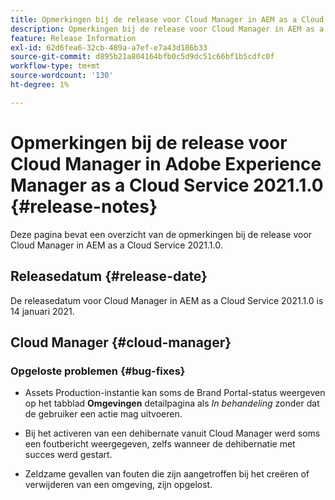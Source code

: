 ```yaml
---
title: Opmerkingen bij de release voor Cloud Manager in AEM as a Cloud Service versie 2021.1.0
description: Opmerkingen bij de release voor Cloud Manager in AEM as a Cloud Service versie 2021.1.0
feature: Release Information
exl-id: 62d6fea6-32cb-489a-a7ef-e7a43d186b33
source-git-commit: d895b21a804164bfb0c5d9dc51c66bf1b5cdfc0f
workflow-type: tm+mt
source-wordcount: '130'
ht-degree: 1%

---
```


# Opmerkingen bij de release voor Cloud Manager in Adobe Experience Manager as a Cloud Service 2021.1.0 {#release-notes}

Deze pagina bevat een overzicht van de opmerkingen bij de release voor Cloud Manager in AEM as a Cloud Service 2021.1.0.

## Releasedatum {#release-date}

De releasedatum voor Cloud Manager in AEM as a Cloud Service 2021.1.0 is 14 januari 2021.

## Cloud Manager {#cloud-manager}

### Opgeloste problemen  {#bug-fixes}

* Assets Production-instantie kan soms de Brand Portal-status weergeven op het tabblad **Omgevingen** detailpagina als *In behandeling* zonder dat de gebruiker een actie mag uitvoeren.

* Bij het activeren van een dehibernate vanuit Cloud Manager werd soms een foutbericht weergegeven, zelfs wanneer de dehibernatie met succes werd gestart.

* Zeldzame gevallen van fouten die zijn aangetroffen bij het creëren of verwijderen van een omgeving, zijn opgelost.
